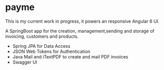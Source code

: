 # payme

This is my current work in progress, it powers an responsive Angular 6 UI.

A SpringBoot app for the creation, management,sending and storage of invoicing, customers and products.
<ul>
  <li>Spring JPA for Data Access</li>
  <li>JSON Web Tokens for Authentication</li>
  <li>Java Mail and iTextPDF to create and mail PDF invoices</li>
  <li>Swagger UI</li>
</ul>
